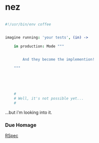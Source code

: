 nez
===

```coffee

#!/usr/bin/env coffee


imagine running: 'your tests', (in) -> 

    in production: Mode """


        And they become the implemention!

    """





    #
    # Well, it's not possible yet...
    # 

```

...but i'm looking into it.


### Due Homage

[RSpec](http://rspec.info/)


